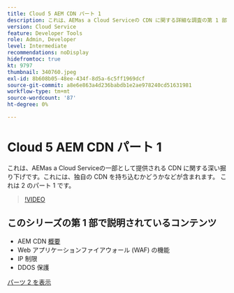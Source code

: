 ```yaml
---
title: Cloud 5 AEM CDN パート 1
description: これは、AEMas a Cloud Serviceの CDN に関する詳細な調査の第 1 部です。
version: Cloud Service
feature: Developer Tools
role: Admin, Developer
level: Intermediate
recommendations: noDisplay
hidefromtoc: true
kt: 9797
thumbnail: 340760.jpeg
exl-id: 8b608b05-48ee-434f-8d5a-6c5ff1969dcf
source-git-commit: a8e6e863a4d236babdb1e2ae978240cd51631981
workflow-type: tm+mt
source-wordcount: '87'
ht-degree: 0%

---
```


# Cloud 5 AEM CDN パート 1

これは、AEMas a Cloud Serviceの一部として提供される CDN に関する深い掘り下げです。これには、独自の CDN を持ち込むかどうかなどが含まれます。 これは 2 のパート 1 です。

>[!VIDEO](https://video.tv.adobe.com/v/340760/?quality=12&learn=on)

## このシリーズの第 1 部で説明されているコンテンツ

+ AEM CDN [概要](https://experienceleague.adobe.com/docs/experience-manager-cloud-service/content/implementing/content-delivery/cdn.html)
+ Web アプリケーションファイアウォール (WAF) の機能
+ IP 制限
+ DDOS 保護

[パーツ 2 を表示](cloud5-aem-cdn-part2.md)